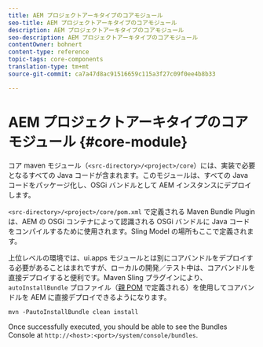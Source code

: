 ```yaml
---
title: AEM プロジェクトアーキタイプのコアモジュール
seo-title: AEM プロジェクトアーキタイプのコアモジュール
description: AEM プロジェクトアーキタイプのコアモジュール
seo-description: AEM プロジェクトアーキタイプのコアモジュール
contentOwner: bohnert
content-type: reference
topic-tags: core-components
translation-type: tm+mt
source-git-commit: ca7a47d8ac91516659c115a3f27c09f0ee4b8b33

---
```



# AEM プロジェクトアーキタイプのコアモジュール {#core-module}

コア maven モジュール（`<src-directory>/<project>/core`）には、実装で必要となるすべての Java コードが含まれます。このモジュールは、すべての Java コードをパッケージ化し、OSGi バンドルとして AEM インスタンスにデプロイします。

`<src-directory>/<project>/core/pom.xml` で定義される Maven Bundle Plugin は、AEM の OSGi コンテナによって認識される OSGi バンドルに Java コードをコンパイルするために使用されます。Sling Model の場所もここで定義されます。

上位レベルの環境では、ui.apps モジュールとは別にコアバンドルをデプロイする必要があることはまれですが、ローカルの開発／テスト中は、コアバンドルを直接デプロイすると便利です。Maven Sling プラグインにより、`autoInstallBundle` プロファイル（[親 POM](overview.md#parent-pom) で定義される）を使用してコアバンドルを AEM に直接デプロイできるようになります。

```
mvn -PautoInstallBundle clean install
```

Once successfully executed, you should be able to see the Bundles Console at `http://<host>:<port>/system/console/bundles`.
